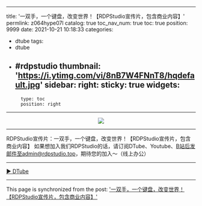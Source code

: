 
---
title: '一双手，一个键盘，改变世界！【RDPStudio宣传片，包含商业内容】'
permlink: z064hype07l
catalog: true
toc_nav_num: true
toc: true
position: 9999
date: 2021-10-21 10:18:33
categories:
- dtube
tags:
- dtube
- #rdpstudio
thumbnail: 'https://i.ytimg.com/vi/8nB7W4FNnT8/hqdefault.jpg'
sidebar:
    right:
        sticky: true
widgets:
    -
        type: toc
        position: right
---


<center><a href='https://d.tube/#!/v/jackzeng6666/z064hype07l'><img src='https://i.ytimg.com/vi/8nB7W4FNnT8/hqdefault.jpg' ></a></center><hr>

RDPStudio宣传片：一双手，一个键盘，改变世界！【RDPStudio宣传片，包含商业内容】
如果想加入我们RDPStudio的话，请订阅DTube、Youtube、B站后发邮件至admin@rdpstudio.top，期待您的加入～（线上办公） 

<hr><a href='https://d.tube/#!/v/jackzeng6666/z064hype07l'> ▶️ DTube</a><br />

- - -

This page is synchronized from the post: ['一双手，一个键盘，改变世界！【RDPStudio宣传片，包含商业内容】'](https://steemit.com/@jackzeng6666/z064hype07l)

